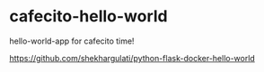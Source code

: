 # cafecito-hello-world
hello-world-app for cafecito time!

https://github.com/shekhargulati/python-flask-docker-hello-world
